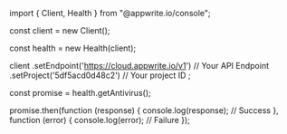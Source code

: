 import { Client, Health } from "@appwrite.io/console";

const client = new Client();

const health = new Health(client);

client
    .setEndpoint('https://cloud.appwrite.io/v1') // Your API Endpoint
    .setProject('5df5acd0d48c2') // Your project ID
;

const promise = health.getAntivirus();

promise.then(function (response) {
    console.log(response); // Success
}, function (error) {
    console.log(error); // Failure
});